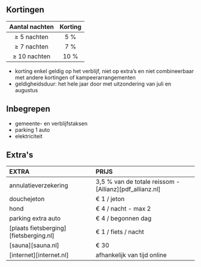 
## Kortingen

Aantal nachten | Korting       
:-------------:|:-----------:|
≥ 5 nachten   | 5 %             
≥ 7 nachten   | 7 %                  
≥ 10 nachten  | 10 %                

- korting enkel geldig op het verblijf, niet op extra’s en niet combineerbaar met andere kortingen of kampeerarrangementen
- geldigheidsduur: het hele jaar door met uitzondering van juli en augustus


## Inbegrepen
- gemeente- en verblijfstaksen
- parking 1 auto
- elektriciteit

## Extra's

EXTRA             | PRIJS 
:------------------|:-----------|
annulatieverzekering| 3,5 % van de totale reissom - [Allianz][pdf_allianz.nl] 
douchejeton       | € 1 / jeton
hond              | € 4 / nacht - max 2 
parking extra auto| € 4 / begonnen dag
[plaats fietsberging][fietsberging.nl]| € 1 / fiets / nacht
[sauna][sauna.nl]| € 30
[internet][internet.nl]| afhankelijk van tijd online
